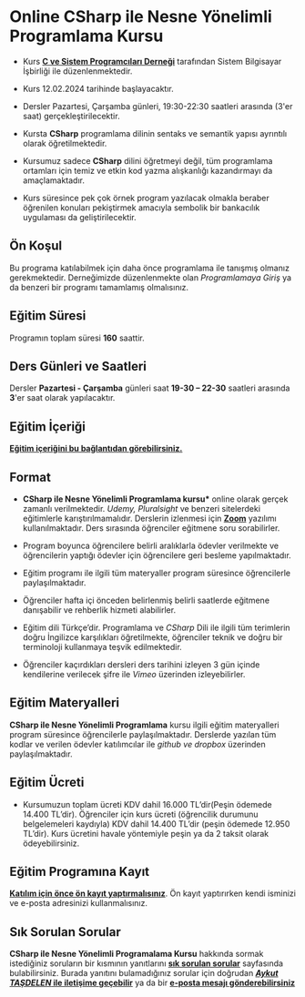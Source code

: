 # Online CSharp ile Nesne Yönelimli Programlama Kursu

+ Kurs [__C ve Sistem Programcıları Derneği__](http://www.csystem.org/) tarafından Sistem Bilgisayar İşbirliği ile düzenlenmektedir. 

+ Kurs 12.02.2024 tarihinde başlayacaktır.

+ Dersler Pazartesi, Çarşamba günleri, 19:30-22:30 saatleri arasında (3'er saat) gerçekleştirilecektir.

+ Kursta __CSharp__ programlama dilinin sentaks ve semantik yapısı ayrıntılı olarak öğretilmektedir.

+ Kursumuz sadece __CSharp__ dilini öğretmeyi değil, tüm programlama ortamları için temiz ve etkin kod yazma alışkanlığı kazandırmayı da amaçlamaktadır.

+ Kurs süresince pek çok örnek program yazılacak olmakla beraber öğrenilen konuları pekiştirmek amacıyla sembolik bir bankacılık uygulaması da geliştirilecektir.


## Ön Koşul
Bu programa katılabilmek için daha önce programlama ile tanışmış olmanız gerekmektedir. Derneğimizde düzenlenmekte olan _Programlamaya Giriş_ ya da benzeri bir programı tamamlamış olmalısınız.

## Eğitim Süresi
Programın toplam süresi __160__ saattir. 

## Ders Günleri ve Saatleri
Dersler __Pazartesi - Çarşamba__ günleri saat __19-30 – 22-30__ saatleri arasında __3__'er saat olarak yapılacaktır.


## Eğitim İçeriği
__[Eğitim içeriğini bu bağlantıdan görebilirsiniz.](https://github.com/CSD-1993/Online-CSharp-ile-Nesne-Yonelimli-Programlama-Kursu-21-Kasim-2022/blob/main/kurs_icerigi.md)__


## Format
+ __CSharp ile Nesne Yönelimli Programlama kursu*__ online olarak gerçek zamanlı verilmektedir. _Udemy, Pluralsight_ ve benzeri sitelerdeki eğitimlerle karıştırılmamalıdır. Derslerin izlenmesi için __[Zoom](https://zoom.us/)__ yazılımı kullanılmaktadır. Ders sırasında öğrenciler eğitmene soru sorabilirler.

+ Program boyunca öğrencilere belirli aralıklarla ödevler verilmekte ve öğrencilerin yaptığı ödevler için öğrencilere geri besleme yapılmaktadır.

+ Eğitim programı ile ilgili tüm materyaller program süresince öğrencilerle paylaşılmaktadır.

+ Öğrenciler hafta içi önceden belirlenmiş belirli saatlerde eğitmene danışabilir ve rehberlik hizmeti alabilirler.

+ Eğitim dili Türkçe’dir. Programlama ve _CSharp_ Dili ile ilgili tüm terimlerin doğru İngilizce karşılıkları öğretilmekte, öğrenciler teknik ve doğru bir terminoloji kullanmaya teşvik edilmektedir.

+ Öğrenciler kaçırdıkları dersleri ders tarihini izleyen 3 gün içinde kendilerine verilecek şifre ile _Vimeo_ üzerinden izleyebilirler.

## Eğitim Materyalleri
__CSharp ile Nesne Yönelimli Programlama__ kursu ilgili eğitim materyalleri program süresince öğrencilerle paylaşılmaktadır. Derslerde yazılan tüm kodlar ve verilen ödevler katılımcılar ile _github ve dropbox_ üzerinden paylaşılmaktadır.

## Eğitim Ücreti
 + Kursumuzun toplam ücreti KDV dahil 16.000 TL’dir(Peşin ödemede 14.400 TL’dir). Öğrenciler için kurs ücreti (öğrencilik durumunu belgelemeleri kaydıyla) KDV dahil 14.400 TL’dir (peşin ödemede 12.950 TL’dir).  Kurs ücretini havale yöntemiyle peşin ya da 2 taksit olarak ödeyebilirsiniz.

## Eğitim Programına Kayıt
__[Katılım için önce ön kayıt yaptırmalısınız](https://us06web.zoom.us/meeting/register/tZwtf-uuqTMjHNwZj_SpbLT7f24qBT-Yy95T)__. Ön kayıt yaptırırken kendi isminizi ve e-posta adresinizi kullanmalısınız.

## Sık Sorulan Sorular
__CSharp ile Nesne Yönelimli Programalama Kursu__ hakkında sormak istediğiniz soruların bir kısmının yanıtlarını [__sık sorulan sorular__](https://github.com/CSD-1993/Online-CSharp-ile-Nesne-Yonelimli-Programlama-Kursu-12-Mart-2022-/blob/main/sss.md) sayfasında bulabilirsiniz. Burada yanıtını bulamadığınız sorular için doğrudan __[_Aykut TAŞDELEN_ ile iletişime geçebilir](https://www.linkedin.com/in/aykuttasdelen/)__ ya da bir __[e-posta mesajı gönderebilirsiniz](mailto:aykuttasdelen@csystem.org)__
